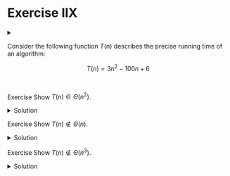 # Exercise IIX

<div id="outcomes"><details><summary></summary>

* Use the definition of Big Theta to show the asymptotic running time of a given program.

</details></div>

Consider the following function $T(n)$ describes the precise running time of an algorithm:

$$
T(n) = 3n^2 - 100n + 6
$$

<br />

<span class="tag">Exercise</span> Show $T(n) \in \Theta(n^2)$.

<details class="solution" data-release="Sep 20, 2023 17:00:00">
<summary>Solution</summary>

We have shown in earlier lessons that $T(n) \in \Omicron(n^2)$ and $T(n) \in \Omega(n^2)$. Therefore, we can conclude $T(n) \in \Theta(n^2)$. 

</details>

<span class="tag">Exercise</span> Show $T(n) \notin \Theta(n)$.

<details class="solution" data-release="Sep 20, 2023 17:00:00">
<summary>Solution</summary>

We have shown [earlier]() that $T(n) \in Omega(n)$ but $T(n) \notin \Omicron(n)$. Therefore, we can conclude $T(n) \notin \Theta(n)$. 

</details>


<span class="tag">Exercise</span> Show $T(n) \notin \Theta(n^3)$.

<details class="solution" data-release="Sep 20, 2023 17:00:00">
<summary>Solution</summary>

We have shown [earlier](/steps/3/) lessons that $T(n) \in \Omicron(n^3)$ but $T(n) \notin \Omega(n^3)$. Therefore, we can conclude $T(n) \notin \Theta(n^3)$. 

</details>
